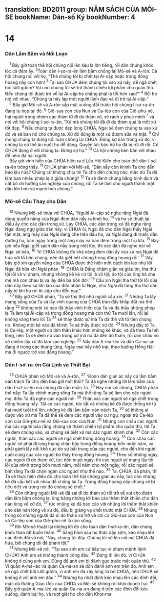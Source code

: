 translation: BD2011
group: NĂM SÁCH CỦA MÔI-SE
bookName: Dân-số Ký 
bookNumber: 4
-------

<div class="title"><h1>14</h1><h3>Dân Lằm Bằm và Nổi Loạn</h3></div>
<span class="verse dan_14_1"> <sup>1</sup> Bấy giờ toàn thể hội chúng nổi lên kêu la lớn tiếng, rồi dân chúng khóc lóc cả đêm ấy. </span>
<span class="verse dan_14_2"><sup>2</sup>Toàn dân I-sơ-ra-ên lằm bằm chống lại Mô-sê và A-rôn. Cả hội chúng nói với họ, “Thà chúng tôi bị chết tại Ai-cập hoặc trong đồng hoang nầy còn hơn! </span>
<span class="verse dan_14_3"><sup>3</sup> Tại sao CHÚA đem chúng tôi vào xứ nầy, để ngã chết bởi lưỡi gươm? Vợ con chúng tôi sẽ trở thành chiến lợi phẩm cho quân thù. Nếu chúng tôi được trở về lại Ai-cập há chẳng phải là tốt hơn sao?” </span>
<span class="verse dan_14_4"><sup>4</sup> Rồi họ nói với nhau, “Chúng ta hãy lập một người lãnh đạo và đi trở lại Ai-cập.”<br/></span>
<span class="verse dan_14_5"> <sup>5</sup> Bấy giờ Mô-sê và A-rôn sấp mặt xuống đất trước hội chúng I-sơ-ra-ên đang tụ họp tại đó. </span>
<span class="verse dan_14_6"><sup>6</sup> Giô-sua con của Nun và Ca-lép con của Giê-phu-nê, hai người trong nhóm các thám tử đi do thám xứ, xé rách y phục mình </span>
<span class="verse dan_14_7"><sup>7</sup> và nói với hội chúng I-sơ-ra-ên, “Xứ mà chúng tôi đã đi do thám quả là một xứ tốt đẹp. </span>
<span class="verse dan_14_8"><sup>8</sup> Nếu chúng ta được đẹp lòng CHÚA, Ngài sẽ đem chúng ta vào xứ đó và sẽ ban nó cho chúng ta. Xứ đó đúng là một xứ đượm sữa và mật. </span>
<span class="verse dan_14_9"><sup>9</sup> Chỉ mong chúng ta đừng nổi loạn chống lại CHÚA. Ðừng sợ dân trong xứ đó, vì chúng ta có thể ăn nuốt họ dễ dàng. Quyền lực bảo hộ họ đã bị rút đi rồi. Có CHÚA đang ở với chúng ta. Ðừng sợ họ.” </span>
<span class="verse dan_14_10"><sup>10</sup> Cả hội chúng bèn bàn với nhau để ném đá hai người.<br/> Bấy giờ vinh hiển của CHÚA hiện ra ở Lều Hội Kiến cho toàn thể dân I-sơ-ra-ên trông thấy. </span>
<span class="verse dan_14_11"><sup>11</sup> CHÚA phán với Mô-sê, “Dân nầy còn khinh Ta cho đến bao lâu nữa? Chúng cứ không chịu tin Ta cho đến chừng nào, mặc dù Ta đã làm bao nhiêu phép lạ ở giữa chúng? </span>
<span class="verse dan_14_12"><sup>12</sup> Ta sẽ đánh chúng bằng bịnh dịch và cất bỏ ơn hưởng sản nghiệp của chúng, rồi Ta sẽ làm cho ngươi thành một dân lớn hơn và mạnh hơn chúng.”<br/></span>
<div class="title"><h3>Mô-sê Cầu Thay cho Dân</h3></div>
<span class="verse dan_14_13"> <sup>13</sup> Nhưng Mô-sê thưa với CHÚA, “Người Ai-cập sẽ nghe rằng Ngài đã dùng quyền năng của Ngài đem dân nầy ra khỏi họ, </span>
<span class="verse dan_14_14"><sup>14</sup> và họ sẽ thuật lại điều ấy cho các dân trong xứ. Lạy CHÚA, các dân trong xứ đã nghe rằng Ngài đang ngự giữa dân nầy, vì CHÚA ôi, Ngài đã cho dân Ngài thấy Ngài tận mặt; áng mây của Ngài đang che trên đầu họ, và Ngài đang đi trước dẫn đường họ, ban ngày trong một áng mây và ban đêm trong một trụ lửa. </span>
<span class="verse dan_14_15"><sup>15</sup> Bây giờ nếu Ngài giết sạch dân nầy trong một lúc, thì các dân đã nghe nói về Ngài sẽ bảo, </span>
<span class="verse dan_14_16"><sup>16</sup> ‘Vì CHÚA không đủ khả năng đem dân ấy vào xứ mà Ngài đã hứa với tổ tiên chúng, nên đã giết hết chúng trong đồng hoang rồi.’ </span>
<span class="verse dan_14_17"><sup>17</sup> Vậy, bây giờ xin quyền năng của CHÚA được thể hiện một cách lớn lao như lời Ngài đã hứa khi Ngài phán, </span>
<span class="verse dan_14_18"><sup>18</sup> ‘CHÚA là Ðấng chậm giận và giàu ơn, tha thứ tội lỗi và vi phạm, nhưng không kể kẻ có tội là vô tội; do tội của ông bà cha mẹ mà con cháu bị vạ lây đến ba bốn đời.’ </span>
<span class="verse dan_14_19"><sup>19</sup> Cầu xin Ngài tha thứ tội lỗi của dân nầy theo sự lớn lao của đức nhân từ Ngài, như Ngài đã từng tha thứ dân nầy từ khi họ rời Ai-cập cho đến nay.” <br/></span>
<span class="verse dan_14_20"> <sup>20</sup> Bấy giờ CHÚA phán, “Ta sẽ tha thứ như ngươi cầu xin. </span>
<span class="verse dan_14_21"><sup>21</sup> Nhưng Ta lấy mạng sống của Ta và lấy vinh quang của CHÚA tràn đầy khắp đất mà thề rằng </span>
<span class="verse dan_14_22"><sup>22</sup> không một kẻ nào đã thấy vinh hiển của Ta và đã thấy những phép lạ Ta làm tại Ai-cập và trong đồng hoang mà còn thử Ta mười lần, rồi lại không vâng theo lời Ta </span>
<span class="verse dan_14_23"><sup>23</sup> sẽ thấy được xứ mà Ta đã thề với tổ tiên chúng nó. Không một kẻ nào đã khinh Ta sẽ thấy được xứ đó. </span>
<span class="verse dan_14_24"><sup>24</sup> Nhưng đầy tớ Ta là Ca-lép, một người có tinh thần khác hơn những kẻ khác, và đã theo Ta hết lòng, nên Ta sẽ đem nó vào trong xứ mà nó đã đến do thám, rồi con cháu nó sẽ chiếm lấy xứ đó làm sản nghiệp. </span>
<span class="verse dan_14_25"><sup>25</sup> Nầy dân A-ma-léc và dân Ca-na-an đang ở trong các thung lũng. Ngày mai hãy nhổ trại, theo hướng Hồng Hải mà đi ngược trở vào đồng hoang.”<br/></span>
<div class="title"><h3>Dân I-sơ-ra-ên Cãi Lịnh và Thất Bại</h3></div>
<span class="verse dan_14_26"> <sup>26</sup> CHÚA phán với Mô-sê và A-rôn, </span>
<span class="verse dan_14_27"><sup>27</sup> “Ðoàn dân gian ác nầy cứ lằm bằm oán trách Ta cho đến bao giờ mới thôi? Ta đã nghe những lời lằm bằm của dân I-sơ-ra-ên mà chúng đã cằn nhằn Ta. </span>
<span class="verse dan_14_28"><sup>28</sup> Hãy nói với chúng, CHÚA phán thế nầy: Ta lấy chính mạng sống Ta mà thề rằng Ta sẽ làm cho các ngươi mọi điều Ta đã nghe các ngươi nói: </span>
<span class="verse dan_14_29"><sup>29</sup> Thân xác các ngươi sẽ ngã chết trong đồng hoang nầy. Tất cả các ngươi, tức tất cả những kẻ đã được thống kê từ hai mươi tuổi trở lên, những kẻ đã lằm bằm oán trách Ta, </span>
<span class="verse dan_14_30"><sup>30</sup> sẽ không ai được vào xứ mà Ta đã thề sẽ đem các ngươi vào cư ngụ, ngoại trừ Ca-lép con của Giê-phu-nê và Giô-sua con của Nun. </span>
<span class="verse dan_14_31"><sup>31</sup> Nhưng con cháu các ngươi mà các ngươi bảo rằng chúng sẽ thành chiến lợi phẩm cho quân thù, thì Ta sẽ đem chúng vào, và chúng sẽ biết xứ mà các ngươi khinh chê. </span>
<span class="verse dan_14_32"><sup>32</sup> Còn các ngươi, thân xác các ngươi sẽ ngã chết trong đồng hoang. </span>
<span class="verse dan_14_33"><sup>33</sup> Con cháu các ngươi sẽ phải đi lang thang chăn bầy trong đồng hoang bốn mươi năm, và phải gánh lấy nỗi khổ cực do sự bất trung của các ngươi, cho đến khi người cuối cùng của các ngươi bỏ thây trong đồng hoang. </span>
<span class="verse dan_14_34"><sup>34</sup> Theo số những ngày các ngươi đi do thám xứ, tức bốn mươi ngày, thì các ngươi sẽ mang lấy tội lỗi của mình trong bốn mươi năm, mỗi năm cho một ngày, rồi các ngươi sẽ biết rằng Ta đã chán ngán các ngươi như thế nào. </span>
<span class="verse dan_14_35"><sup>35</sup> Ta, CHÚA, đã phán, thì Ta sẽ thực hiện điều đó cho toàn thể hội chúng gian ác nầy, tức cho những kẻ đã cấu kết với nhau để chống lại Ta. Trong đồng hoang nầy chúng sẽ bị tiêu diệt và trong nơi đó chúng sẽ chết.”<br/></span>
<span class="verse dan_14_36"> <sup>36</sup> Còn những người Mô-sê đã sai đi do thám xứ rồi trở về xui cho đoàn dân lằm bằm chống lại ông bằng những lời báo cáo thêm thắt khiến cho dân nản lòng về xứ đó, </span>
<span class="verse dan_14_37"><sup>37</sup> tức những kẻ đã báo cáo với những lời thêm thắt khiến cho dân nản lòng về xứ đó, đều bị giáng vạ chết trước mặt CHÚA. </span>
<span class="verse dan_14_38"><sup>38</sup> Nhưng trong số những người đã đi do thám xứ trở về chỉ có Giô-sua con của Nun và Ca-lép con của Giê-phu-nê là còn sống. <br/></span>
<span class="verse dan_14_39"> <sup>39</sup> Khi Mô-sê thuật lại những lời đó cho toàn dân I-sơ-ra-ên, dân chúng khóc than rất buồn thảm. </span>
<span class="verse dan_14_40"><sup>40</sup> Sáng hôm sau họ thức dậy sớm, kéo nhau lên các đỉnh đồi và nói, “Này, chúng tôi đây. Chúng tôi sẽ lên nơi mà CHÚA đã hứa, bởi chúng tôi đã phạm tội.”<br/></span>
<span class="verse dan_14_41"> <sup>41</sup> Nhưng Mô-sê nói, “Tại sao anh em cứ tiếp tục vi phạm mệnh lệnh CHÚA? Anh em sẽ không thành công đâu. </span>
<span class="verse dan_14_42"><sup>42</sup> Ðừng đi lên đó, vì CHÚA không ở cùng anh em. Ðừng để anh em bị đánh gục trước mặt quân thù. </span>
<span class="verse dan_14_43"><sup>43</sup> Vì quân A-ma-léc và quân Ca-na-an sẽ đón đánh anh em trên đó. Anh em sẽ ngã chết bởi lưỡi gươm, vì anh em đã xây lưng lìa bỏ CHÚA, nên CHÚA sẽ không ở với anh em đâu.” </span>
<span class="verse dan_14_44"><sup>44</sup> Nhưng họ nhất định kéo nhau lên các đỉnh đồi, mặc dù Rương Giao Ước của CHÚA và Mô-sê không rời khỏi doanh trại. </span>
<span class="verse dan_14_45"><sup>45</sup> Bấy giờ quân A-ma-léc và quân Ca-na-an đang ở trên các đỉnh đồi kéo xuống, đánh bại họ, và rượt giết họ cho đến Khọt-ma.<br/></span>
